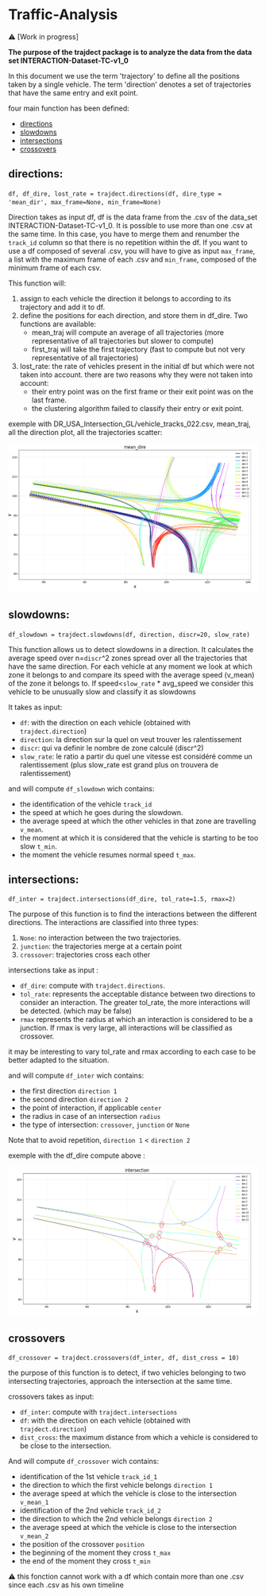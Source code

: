 # Traffic-Analysis

:warning: [Work in progress]

**The purpose of the trajdect package is to analyze the data from the data set INTERACTION-Dataset-TC-v1_0**

In this document we use the term 'trajectory' to define all the positions taken by a single vehicle.
The term 'direction' denotes a set of trajectories that have the same entry and exit point.

four main function has been defined: 
- [directions](#directions) 
- [slowdowns](#slowdowns)
- [intersections](#intersections)
- [crossovers](#crossovers)


## directions:

`df, df_dire, lost_rate = trajdect.directions(df, dire_type = 'mean_dir', max_frame=None, min_frame=None)`

Direction takes as input df, df is the data frame from the .csv of the data_set INTERACTION-Dataset-TC-v1_0.
It is possible to use more than one .csv at the same time. In this case, you have to merge them and renumber the `track_id` column so that there is no repetition within the df.
If you want to use a df composed of several .csv, you will have to give as input `max_frame`, a list with the maximum frame of each .csv and `min_frame`, composed of the minimum frame of each csv.


This function will: 
1. assign to each vehicle the direction it belongs to according to its trajectory and add it to df.
2. define the positions for each direction, and store them in df_dire. Two functions are available:
    - mean_traj will compute an average of all trajectories (more representative of all trajectories but slower to compute)
    - first_traj will take the first trajectory (fast to compute but not very representative of all trajectories)
3. lost_rate: the rate of vehicles present in the initial df but which were not taken into account. there are two reasons why they were not taken into account:
    - their entry point was on the first frame or their exit point was on the last frame.
    - the clustering algorithm failed to classify their entry or exit point.

exemple with DR_USA_Intersection_GL/vehicle_tracks_022.csv, mean_traj, all the direction plot, all the trajectories scatter:

<img src="IMAGE/traj_dire.png" width=600 height=300>

## slowdowns:

`df_slowdown = trajdect.slowdowns(df, direction, discr=20, slow_rate)`

This function allows us to detect slowdowns in a direction.
It calculates the average speed over n=`discr`^2 zones spread over all the trajectories that have the same direction.
For each vehicle at any moment we look at which zone it belongs to and compare its speed with the average speed (v_mean) of the zone it belongs to.
If speed<`slow_rate` * avg_speed we consider this vehicle to be unusually slow and classify it as slowdowns

It takes as input:
 - `df`: with the direction on each vehicle (obtained with `trajdect.direction`)
 - `direction`: la direction sur la quel on veut trouver les ralentissement
 - `discr`: qui va definir le nombre de zone calculé (discr^2)
 - `slow_rate`: le ratio a partir du quel une vitesse est considéré comme un ralentissement (plus slow_rate est grand plus on trouvera de ralentissement)


and will compute `df_slowdown` wich contains:
- the identification of the vehicle `track_id`
- the speed at which he goes during the slowdown.
- the average speed at which the other vehicles in that zone are travelling `v_mean`.
- the moment at which it is considered that the vehicle is starting to be too slow `t_min`.
- the moment the vehicle resumes normal speed `t_max`.


## intersections:

`df_inter = trajdect.intersections(df_dire, tol_rate=1.5, rmax=2)`

The purpose of this function is to find the interactions between the different directions.
The interactions are classified into three types:
1. `None`: no interaction between the two trajectories.
2. `junction`: the trajectories merge at a certain point
3. `crossover`: trajectories cross each other 

intersections take as input : 
- `df_dire`: compute with `trajdect.directions`.
- `tol_rate`: represents the acceptable distance between two directions to consider an interaction. The greater tol_rate, the more interactions will be detected. (which may be false)
- `rmax` represents the radius at which an interaction is considered to be a junction. If rmax is very large, all interactions will be classified as crossover.

it may be interesting to vary tol_rate and rmax according to each case to be better adapted to the situation.


and will compute `df_inter` wich contains: 
- the first direction `direction 1`
- the second direction `direction 2` 
- the point of interaction, if applicable `center`
- the radius in case of an intersection `radius`
- the type of intersection: `crossover`, `junction` or `None`


Note that to avoid repetition, `direction 1` < `direction 2`


exemple with the df_dire compute above :

<img src="IMAGE/intersection.png" width=600 height=300>

## crossovers

`df_crossover = trajdect.crossovers(df_inter, df, dist_cross = 10)`

the purpose of this function is to detect, if two vehicles belonging to two intersecting trajectories, approach the intersection at the same time.

crossovers takes as input:
- `df_inter`: compute with `trajdect.intersections`
- `df`: with the direction on each vehicle (obtained with `trajdect.direction`)
- `dist_cross`: the maximum distance from which a vehicle is considered to be close to the intersection.

And will compute `df_crossover` wich contains:

- identification of the 1st vehicle `track_id_1`
- the direction to which the first vehicle belongs `direction 1`
- the average speed at which the vehicle is close to the intersection `v_mean_1`
- identification of the 2nd vehicle `track_id_2`
- the direction to which the 2nd vehicle belongs `direction 2`
- the average speed at which the vehicle is close to the intersection `v_mean_2`
- the position of the crossover `position`
- the beginning of the moment they cross `t_max`
- the end of the moment they cross `t_min`

:warning: this fonction cannot work with a df which contain more than one .csv since each .csv as his own timeline
